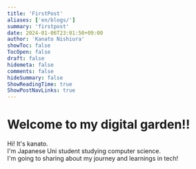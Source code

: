 ```yaml
---
title: 'FirstPost'
aliases: ['en/blogs/']
summary: 'firstpost'
date: 2024-01-06T23:01:50+09:00
author: 'Kanato Nishiura'
showToc: false
TocOpen: false
draft: false
hidemeta: false
comments: false
hideSummary: false
ShowReadingTime: true
ShowPostNavLinks: true
---
```


# Welcome to my digital garden!!  

Hi! It's kanato.  
I'm Japanese Uni student studying computer science.  
I'm going to sharing about my journey and learnings in tech!  